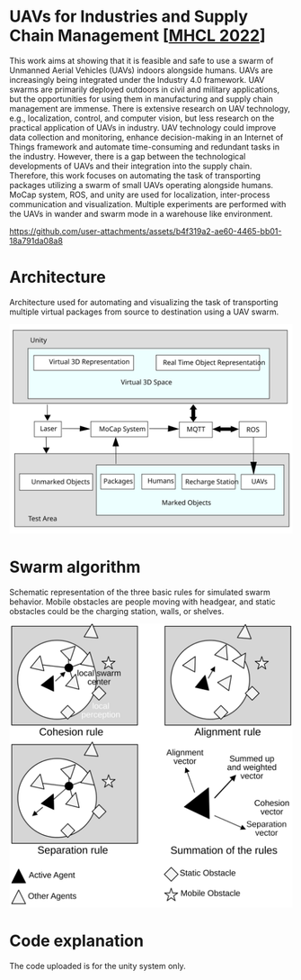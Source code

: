 # UAVs for Industries and Supply Chain Management [[MHCL 2022](https://arxiv.org/abs/2212.03346)]

This work aims at showing that it is feasible and safe to use a swarm of Unmanned Aerial Vehicles (UAVs) indoors alongside humans. UAVs are increasingly being integrated under the Industry 4.0 framework. 
UAV swarms are primarily deployed outdoors in civil and military applications, but the opportunities for using them in manufacturing and supply chain management are immense. There is extensive research on 
UAV technology, e.g., localization, control, and computer vision, but less research on the practical application of UAVs in industry. UAV technology could improve data collection and monitoring,
enhance decision-making in an Internet of Things framework and automate time-consuming and redundant tasks in the industry. However, there is a gap between the technological developments of UAVs and their 
integration into the supply chain. Therefore, this work focuses on automating the task of transporting packages utilizing a swarm of small UAVs operating alongside humans. MoCap system, ROS, and unity are used 
for localization, inter-process communication and visualization. Multiple experiments are performed with the UAVs in wander and swarm mode in a warehouse like environment.

https://github.com/user-attachments/assets/b4f319a2-ae60-4465-bb01-18a791da08a8

# Architecture
Architecture used for automating and visualizing the
task of transporting multiple virtual packages from source to destination
using a UAV swarm. 

<p align="center">
  <img src="media/architecture.svg" width = "650" />  
</p>

# Swarm algorithm
 Schematic representation of the three basic rules for
simulated swarm behavior. Mobile obstacles are people
moving with headgear, and static obstacles could be the charging
station, walls, or shelves.
<p align="center">
  <img src="media/swarm_rules.svg" width = "650" />  
</p>

# Code explanation
The code uploaded is for the unity system only.

